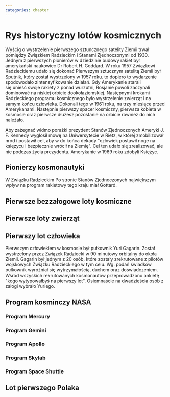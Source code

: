 ```yaml
---
categories: chapter
---
```


# Rys historyczny lotów kosmicznych

<!-- TODO: czy radziecki dużą literą -->
<!-- TODO: data sputnika -->
<!-- TODO: data rozpoczęcia wyścigu kosmicznego -->
<!-- TODO: data Łajki -->
<!-- TODO: kolejność wydarzeń -->
Wyścig o wystrzelenie pierwszego sztuncznego satelity Ziemii trwał pomiędzy Związkiem Radzieckim i Stanami Zjednoczonymi od 1930. Jednym z pierwszych pionierów w dziedzinie budowy rakiet był amerykański naukowiec Dr Robert H. Goddard. W roku 1957 Związkowi Radzieckiemu udało się dokonać
Pierwszym sztucznym satelitą Ziemii był Sputnik, który został wystrzelony w 1957 roku.  to dopiero to wydarzenie spodowodało zintensyfikowanie działań. Gdy Amerykanie starali się unieść swoje rakiety z ponad wurzutni, Rosjanie powoli zaczynali dominować na niskiej orbicie dookołaziemskiej. Następnymi krokami Radzieckiego programu kosmicznego było wystrzelenie zwierząt i na samym końcu człowieka. Dokonali tego w 1961 roku, na trzy miesiące przed Amerykanami. Następnie pierwszy spacer kosmiczny, pierwsza kobieta w kosmosie oraz pierwsze dłużesz pozostanie na orbicie również do nich należało.

<!-- TODO: miejsce dania mowy -->
Aby zażegnać widmo porażki prezydent Stanów Zjednoczonych Ameryki J. F. Kennedy wygłosił mowę na Uniwersytecie w Rietz, w której zmobilizował nród i postawił cel, aby w do końca dekady "człowiek postawił noge na księzycu i bezpiecznie wrócił na Ziemię". Cel ten udało się zrealizować, ale nie podczas życia prezydenta. Amerykanie w 1969 roku zdobyli Księżyc.

## Pionierzy kosmonautyki

<!-- TODO: cytat -->
W Związku Radzieckim
Po stronie Stanów Zjednoczonych największym wpływ na program rakietowy tego kraju miał Gottard.

## Pierwsze bezzałogowe loty kosmiczne

## Pierwsze loty zwierząt

## Pierwszy lot człowieka

<!-- TODO: długość lotu -->
<!-- TODO: ilość osób z naboru Gagarina -->
<!-- TODO: źródło cytatu 1 -->
<!-- TODO: źródło cytatu 2 -->
Pierwszym człowiekiem w kosmosie był pułkownik Yuri Gagarin. Został wystrzelony przez Związek Radziecki w 90 minutowy orbitalny do okoła Ziemii. Gagarin był jednym z 20 osób, które zostały zrekrutowane z pilotów wojskowych Związku Radzieckiego w tym celu. Wg. podań świadków pułkownik wyróżniał się wytrzymałością, duchem oraz doświadczeniem. Wśród wszyskich rekrutowanych kosmonautów przeprowadzono ankietę "kogo wytypowałbyś na pierwszy lot". Osiemnaście na dwadzieścia osób z załogi wybrało Yuriego.

## Program kosminczy NASA

### Program Mercury

### Program Gemini

### Program Apollo

### Program Skylab

### Program Space Shuttle

## Lot pierwszego Polaka
